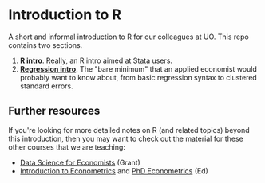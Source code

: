 # Introduction to R

A short and informal introduction to R for our colleagues at UO. This repo contains two sections.

  1. [**R intro**](https://raw.githack.com/grantmcdermott/R-intro/master/rIntro.html). Really, an R intro aimed at Stata users.
  2. [**Regression intro**](https://raw.githack.com/grantmcdermott/R-intro/master/regression-intro.html). The "bare minimum" that an applied economist would probably want to know about, from basic regression syntax to clustered standard errors.
  
## Further resources

If you're looking for more detailed notes on R (and related topics) beyond this introduction, then you may want to check out the material for these other courses that we are teaching:

- [Data Science for Economists](https://github.com/uo-ec607/lectures) (Grant)
- [Introduction to Econometrics](https://github.com/edrubin/EC421S19) and [PhD Econometrics](https://github.com/edrubin/EC525S19) (Ed)